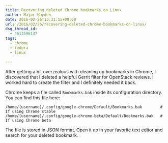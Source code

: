 ```yaml
---
title: Recovering deleted Chrome bookmarks on Linux
author: Major Hayden
date: 2016-02-26T15:31:15+00:00
url: /2016/02/26/recovering-deleted-chrome-bookmarks-on-linux/
dsq_thread_id:
  - 4613596137
tags:
  - chrome
  - fedora
  - linux

---
```

After getting a bit overzealous with cleaning up bookmarks in Chrome, I discovered that I deleted a helpful Gerrit filter for OpenStack reviews. I worked hard to create the filter and I definitely needed it back.

Chrome keeps a file called `Bookmarks.bak` inside its configuration directory. You can find this file here:

```
/home/[username]/.config/google-chrome/Default/Bookmarks.bak        # If using Chrome stable
/home/[username]/.config/google-chrome-beta/Default/Bookmarks.bak   # If using Chrome beta
```


The file is stored in JSON format. Open it up in your favorite text editor and search for your deleted bookmark.